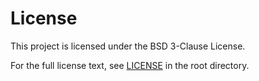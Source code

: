 # License

This project is licensed under the BSD 3-Clause License.

For the full license text, see [LICENSE](../LICENSE) in the root directory.